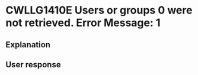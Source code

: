 # CWLLG1410E Users or groups 0 were not retrieved. Error Message: 1

## Explanation

## User response